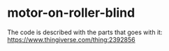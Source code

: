 # motor-on-roller-blind

The code is described with the parts that goes with it: https://www.thingiverse.com/thing:2392856
